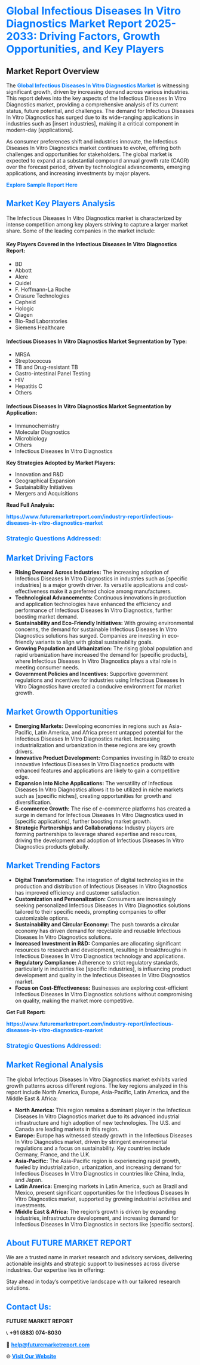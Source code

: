 <h1 style="color: #007BFF;">Global Infectious Diseases In Vitro Diagnostics Market Report 2025-2033: Driving Factors, Growth Opportunities, and Key Players</h1>

<section id="overview">
<h2>Market Report Overview</h2>
<p>The <a href="https://www.futuremarketreport.com/industry-report/infectious-diseases-in-vitro-diagnostics-market" style="color: #007BFF; text-decoration: none;"><strong>Global Infectious Diseases In Vitro Diagnostics Market</strong></a> is witnessing significant growth, driven by increasing demand across various industries. This report delves into the key aspects of the Infectious Diseases In Vitro Diagnostics market, providing a comprehensive analysis of its current status, future potential, and challenges. The demand for Infectious Diseases In Vitro Diagnostics has surged due to its wide-ranging applications in industries such as [insert industries], making it a critical component in modern-day [applications].</p>
<p>As consumer preferences shift and industries innovate, the Infectious Diseases In Vitro Diagnostics market continues to evolve, offering both challenges and opportunities for stakeholders. The global market is expected to expand at a substantial compound annual growth rate (CAGR) over the forecast period, driven by technological advancements, emerging applications, and increasing investments by major players.</p>
</section>

<section id="overview">
<p><a href="https://www.futuremarketreport.com/request-sample/reportId=123802" style="color: #007BFF; text-decoration: none;"><strong>Explore Sample Report Here</strong></a></p>
</section>

<section id="key-players">
<h2 style="color: #007BFF;">Market Key Players Analysis</h2>
<p>The Infectious Diseases In Vitro Diagnostics market is characterized by intense competition among key players striving to capture a larger market share. Some of the leading companies in the market include:</p>
<h4>Key Players Covered in the Infectious Diseases In Vitro Diagnostics Report:</h4>
<ul><li>BD</li><li>Abbott</li><li>Alere</li><li>Quidel</li><li>F. Hoffmann-La Roche</li><li>Orasure Technologies</li><li>Cepheid</li><li>Hologic</li><li>Qiagen</li><li>Bio-Rad Laboratories</li><li>Siemens Healthcare</li></ul>
<h4>Infectious Diseases In Vitro Diagnostics Market Segmentation by Type:</h4>
<ul><li>MRSA</li><li>Streptococcus</li><li>TB and Drug-resistant TB</li><li>Gastro-intestinal Panel Testing</li><li>HIV</li><li>Hepatitis C</li><li>Others</li></ul>

<h4>Infectious Diseases In Vitro Diagnostics Market Segmentation by Application:</h4>
<ul><li>Immunochemistry</li><li>Molecular Diagnostics</li><li>Microbiology</li><li>Others</li><li>Infectious Diseases In Vitro Diagnostics</li></ul>
<p><strong>Key Strategies Adopted by Market Players:</strong></p>
<ul>
<li>Innovation and R&D</li>
<li>Geographical Expansion</li>
<li>Sustainability Initiatives</li>
<li>Mergers and Acquisitions</li>
</ul>
</section>

<section>
<p><strong>Read Full Analysis: </strong></p><a href="https://www.futuremarketreport.com/industry-report/infectious-diseases-in-vitro-diagnostics-market" style="color: #007BFF; text-decoration: none;"><strong>https://www.futuremarketreport.com/industry-report/infectious-diseases-in-vitro-diagnostics-market</strong></a>
<h3 style="color: #007BFF;">Strategic Questions Addressed:</h3>
</section>

<section id="driving-factors">
<h2 style="color: #007BFF;">Market Driving Factors</h2>
<ul>
<li><strong>Rising Demand Across Industries:</strong> The increasing adoption of Infectious Diseases In Vitro Diagnostics in industries such as [specific industries] is a major growth driver. Its versatile applications and cost-effectiveness make it a preferred choice among manufacturers.</li>
<li><strong>Technological Advancements:</strong> Continuous innovations in production and application technologies have enhanced the efficiency and performance of Infectious Diseases In Vitro Diagnostics, further boosting market demand.</li>
<li><strong>Sustainability and Eco-Friendly Initiatives:</strong> With growing environmental concerns, the demand for sustainable Infectious Diseases In Vitro Diagnostics solutions has surged. Companies are investing in eco-friendly variants to align with global sustainability goals.</li>
<li><strong>Growing Population and Urbanization:</strong> The rising global population and rapid urbanization have increased the demand for [specific products], where Infectious Diseases In Vitro Diagnostics plays a vital role in meeting consumer needs.</li>
<li><strong>Government Policies and Incentives:</strong> Supportive government regulations and incentives for industries using Infectious Diseases In Vitro Diagnostics have created a conducive environment for market growth.</li>
</ul>
</section>

<section id="growth-opportunities">
<h2 style="color: #007BFF;">Market Growth Opportunities</h2>
<ul>
<li><strong>Emerging Markets:</strong> Developing economies in regions such as Asia-Pacific, Latin America, and Africa present untapped potential for the Infectious Diseases In Vitro Diagnostics market. Increasing industrialization and urbanization in these regions are key growth drivers.</li>
<li><strong>Innovative Product Development:</strong> Companies investing in R&D to create innovative Infectious Diseases In Vitro Diagnostics products with enhanced features and applications are likely to gain a competitive edge.</li>
<li><strong>Expansion into Niche Applications:</strong> The versatility of Infectious Diseases In Vitro Diagnostics allows it to be utilized in niche markets such as [specific niches], creating opportunities for growth and diversification.</li>
<li><strong>E-commerce Growth:</strong> The rise of e-commerce platforms has created a surge in demand for Infectious Diseases In Vitro Diagnostics used in [specific applications], further boosting market growth.</li>
<li><strong>Strategic Partnerships and Collaborations:</strong> Industry players are forming partnerships to leverage shared expertise and resources, driving the development and adoption of Infectious Diseases In Vitro Diagnostics products globally.</li>
</ul>
</section>

<section id="trending-factors">
<h2 style="color: #007BFF;">Market Trending Factors</h2>
<ul>
<li><strong>Digital Transformation:</strong> The integration of digital technologies in the production and distribution of Infectious Diseases In Vitro Diagnostics has improved efficiency and customer satisfaction.</li>
<li><strong>Customization and Personalization:</strong> Consumers are increasingly seeking personalized Infectious Diseases In Vitro Diagnostics solutions tailored to their specific needs, prompting companies to offer customizable options.</li>
<li><strong>Sustainability and Circular Economy:</strong> The push towards a circular economy has driven demand for recyclable and reusable Infectious Diseases In Vitro Diagnostics solutions.</li>
<li><strong>Increased Investment in R&D:</strong> Companies are allocating significant resources to research and development, resulting in breakthroughs in Infectious Diseases In Vitro Diagnostics technology and applications.</li>
<li><strong>Regulatory Compliance:</strong> Adherence to strict regulatory standards, particularly in industries like [specific industries], is influencing product development and quality in the Infectious Diseases In Vitro Diagnostics market.</li>
<li><strong>Focus on Cost-Effectiveness:</strong> Businesses are exploring cost-efficient Infectious Diseases In Vitro Diagnostics solutions without compromising on quality, making the market more competitive.</li>
</ul>
</section>

<section>
<p><strong>Get Full Report: </strong></p><a href="https://www.futuremarketreport.com/industry-report/infectious-diseases-in-vitro-diagnostics-market" style="color: #007BFF; text-decoration: none;"><strong>https://www.futuremarketreport.com/industry-report/infectious-diseases-in-vitro-diagnostics-market</strong></a>
<h3 style="color: #007BFF;">Strategic Questions Addressed:</h3>
</section>


<section id="regional-analysis">
<h2 style="color: #007BFF;">Market Regional Analysis</h2>
<p>The global Infectious Diseases In Vitro Diagnostics market exhibits varied growth patterns across different regions. The key regions analyzed in this report include North America, Europe, Asia-Pacific, Latin America, and the Middle East & Africa:</p>
<ul>
<li><strong>North America:</strong> This region remains a dominant player in the Infectious Diseases In Vitro Diagnostics market due to its advanced industrial infrastructure and high adoption of new technologies. The U.S. and Canada are leading markets in this region.</li>
<li><strong>Europe:</strong> Europe has witnessed steady growth in the Infectious Diseases In Vitro Diagnostics market, driven by stringent environmental regulations and a focus on sustainability. Key countries include Germany, France, and the U.K.</li>
<li><strong>Asia-Pacific:</strong> The Asia-Pacific region is experiencing rapid growth, fueled by industrialization, urbanization, and increasing demand for Infectious Diseases In Vitro Diagnostics in countries like China, India, and Japan.</li>
<li><strong>Latin America:</strong> Emerging markets in Latin America, such as Brazil and Mexico, present significant opportunities for the Infectious Diseases In Vitro Diagnostics market, supported by growing industrial activities and investments.</li>
<li><strong>Middle East & Africa:</strong> The region’s growth is driven by expanding industries, infrastructure development, and increasing demand for Infectious Diseases In Vitro Diagnostics in sectors like [specific sectors].</li>
</ul>
</section>

<footer>
<h2 style="color: #007BFF;">About FUTURE MARKET REPORT</h2>
<p>We are a trusted name in market research and advisory services, delivering actionable insights and strategic support to businesses across diverse industries. Our expertise lies in offering:</p>

<p>Stay ahead in today’s competitive landscape with our tailored research solutions.</p>

<h2 style="color: #007BFF;">Contact Us:</h2>
<p><strong>FUTURE MARKET REPORT</strong></p>
<p>📞 <strong>+91 (883) 074-8030</strong></p>
<p>📧 <strong><a href="mailto:help@futuremarketreport.com" style="color: #007BFF;">help@futuremarketreport.com</a></strong></p>
<p>🌐 <strong><a href="https://www.futuremarketreport.com/" style="color: #007BFF;">Visit Our Website</a></strong></p>
</footer>